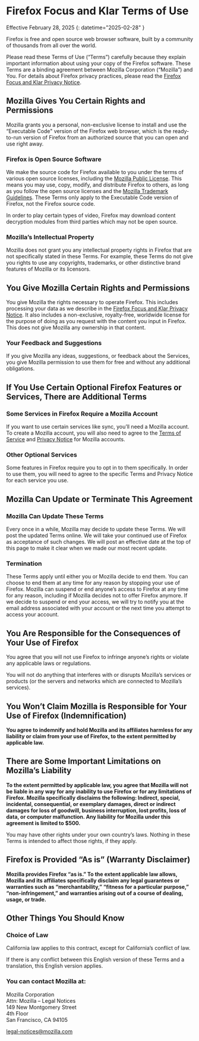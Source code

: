 # Firefox Focus and Klar Terms of Use

Effective February 28, 2025
{: datetime="2025-02-28" }

Firefox is free and open source web browser software, built by a community of thousands from all over the world.

Please read these Terms of Use (“Terms”) carefully because they explain important information about using your copy of the Firefox software. These Terms are a binding agreement between Mozilla Corporation (“Mozilla”) and You. For details about Firefox privacy practices, please read the [Firefox Focus and Klar Privacy Notice](https://www.mozilla.org/privacy/firefox-focus/).

## Mozilla Gives You Certain Rights and Permissions

Mozilla grants you a personal, non-exclusive license to install and use the “Executable Code" version of the Firefox web browser, which is the ready-to-run version of Firefox from an authorized source that you can open and use right away.

### Firefox is Open Source Software

We make the source code for Firefox available to you under the terms of various open source licenses, including the [Mozilla Public License](https://www.mozilla.org/MPL/). This means you may use, copy, modify, and distribute Firefox to others, as long as you follow the open source licenses and the [Mozilla Trademark Guidelines](https://www.mozilla.org/foundation/trademarks/policy/). These Terms only apply to the Executable Code version of Firefox, not the Firefox source code.

In order to play certain types of video, Firefox may download content decryption modules from third parties which may not be open source.

### Mozilla’s Intellectual Property

Mozilla does not grant you any intellectual property rights in Firefox that are not specifically stated in these Terms. For example, these Terms do not give you rights to use any copyrights, trademarks, or other distinctive brand features of Mozilla or its licensors.

## You Give Mozilla Certain Rights and Permissions

You give Mozilla the rights necessary to operate Firefox. This includes processing your data as we describe in the [Firefox Focus and Klar Privacy Notice](https://www.mozilla.org/privacy/firefox-focus/). It also includes a non-exclusive, royalty-free, worldwide license for the purpose of doing as you request with the content you input in Firefox. This does not give Mozilla any ownership in that content.

### Your Feedback and Suggestions

If you give Mozilla any ideas, suggestions, or feedback about the Services, you give Mozilla permission to use them for free and without any additional obligations.

## If You Use Certain Optional Firefox Features or Services, There are Additional Terms

### Some Services in Firefox Require a Mozilla Account

If you want to use certain services like sync, you’ll need a Mozilla account. To create a Mozilla account, you will also need to agree to the [Terms of Service](https://www.mozilla.org/about/legal/terms/services/) and [Privacy Notice](https://www.mozilla.org/privacy/mozilla-accounts/) for Mozilla accounts.

### Other Optional Services

Some features in Firefox require you to opt in to them specifically. In order to use them, you will need to agree to the specific Terms and Privacy Notice for each service you use.

## Mozilla Can Update or Terminate This Agreement

### Mozilla Can Update These Terms

Every once in a while, Mozilla may decide to update these Terms. We will post the updated Terms online. We will take your continued use of Firefox as acceptance of such changes. We will post an effective date at the top of this page to make it clear when we made our most recent update.

### Termination

These Terms apply until either you or Mozilla decide to end them. You can choose to end them at any time for any reason by stopping your use of Firefox. Mozilla can suspend or end anyone’s access to Firefox at any time for any reason, including if Mozilla decides not to offer Firefox anymore. If we decide to suspend or end your access, we will try to notify you at the email address associated with your account or the next time you attempt to access your account.

## You Are Responsible for the Consequences of Your Use of Firefox

You agree that you will not use Firefox to infringe anyone’s rights or violate any applicable laws or regulations.

You will not do anything that interferes with or disrupts Mozilla’s services or products (or the servers and networks which are connected to Mozilla’s services).

## You Won’t Claim Mozilla is Responsible for Your Use of Firefox (Indemnification)

**You agree to indemnify and hold Mozilla and its affiliates harmless for any liability or claim from your use of Firefox, to the extent permitted by applicable law.**

## There are Some Important Limitations on Mozilla’s Liability

**To the extent permitted by applicable law, you agree that Mozilla will not be liable in any way for any inability to use Firefox or for any limitations of Firefox. Mozilla specifically disclaims the following: Indirect, special, incidental, consequential, or exemplary damages, direct or indirect damages for loss of goodwill, business interruption, lost profits, loss of data, or computer malfunction. Any liability for Mozilla under this agreement is limited to $500.**

You may have other rights under your own country’s laws. Nothing in these Terms is intended to affect those rights, if they apply.

## Firefox is Provided “As is” (Warranty Disclaimer)

**Mozilla provides Firefox “as is.” To the extent applicable law allows, Mozilla and its affiliates specifically disclaim any legal guarantees or warranties such as “merchantability,” “fitness for a particular purpose,” “non-infringement,” and warranties arising out of a course of dealing, usage, or trade.**

## Other Things You Should Know

### Choice of Law

California law applies to this contract, except for California’s conflict of law.

If there is any conflict between this English version of these Terms and a translation, this English version applies.

### You can contact Mozilla at:

Mozilla Corporation <br>
Attn: Mozilla – Legal Notices <br>
149 New Montgomery Street <br>
4th Floor <br>
San Francisco, CA 94105

legal-notices@mozilla.com
